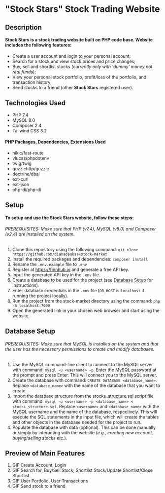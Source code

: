 # "Stock Stars" Stock Trading Website

## Description

#### Stock Stars is a stock trading website built on PHP code base. Website includes the following features:

* Create a user account and login to your personal account;
* Search for a stock and view stock prices and price changes;
* Buy, sell and shortlist stocks (*currently only with 'dummy' money not real funds*);
* View your personal stock portfolio, profit/loss of the portfolio, and transaction history;
* Send stocks to a friend (other **Stock Stars** registered user).

## Technologies Used

* PHP 7.4
* MySQL 8.0
* Composer 2.4
* Tailwind CSS 3.2

#### PHP Packages, Dependencies, Extensions Used

* nikic/fast-route
* vlucas/phpdotenv
* twig/twig
* guzzlehttp/guzzle
* doctrine/dbal
* ext-curl
* ext-json
* php-di/php-di

## Setup

#### To setup and use the Stock Stars website, follow these steps:

###### PREREQUISITES: Make sure that PHP (v7.4), MySQL (v8.0) and Composer (v2.4) are installed on the system.
1. Clone this repository using the following command: `git clone https://github.com/dianadauksa/stock-market`
2. Install the required packages and dependencies: `composer install`
3. Rename the `.env.example` file to `.env`
4. Register at https://finnhub.io and generate a free API key.
5. Input the generated API key in the `.env` file.
6. Create a database to be used for the project (see [Database Setup](https://github.com/dianadauksa/stock-market/new/main?readme=1#database-setup-db-setup) for instructions).
7. Enter database credentials in the `.env` file (`DB_HOST` is `localhost` if running the project locally).
8. Run the project from the stock-market directory using the command: `php -S localhost:7000`
9. Open the generated link in your chosen web browser and start using the website.

## Database Setup

###### PREREQUISITES: Make sure that MySQL is installed on the system and that the user has the necessary permissions to create and modify databases.
1. Use the MySQL command-line client to connect to the MySQL server with command: `mysql -u <username> -p`.
Enter the MySQL password at the prompt and press Enter. This will connect you to the MySQL server.
2. Create the database with command: `CREATE DATABASE <database_name>`.
Replace `<database_name>` with the name of the database that you want to create.
3. Import the database structure from the stocks_structure.sql script file with command: `mysql -u <username> -p <database_name> < stocks_structure.sql`.
Replace `<username>` and `<database_name>` with the MySQL username and the name of the database, respectively.
This will execute the SQL statements in the input file, which will create the tables and other objects in the database needed for the project to run.
4. Populate the database with data (optional). This can be done manually or simply by interacting with the website (*e.g., creating new account, buying/selling stocks etc.*).

## Preview of Main Features

1) GIF Create Account, Login
2) GIF Search for, Buy/Sell Stock, Shortlist Stock/Update Shortlist/Close Shortlist
3) GIF User Portfolio, User Transactions
4) GIF Send stock to a friend 
